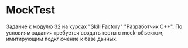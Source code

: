 # MockTest
Задание к модулю 32 на курсах "Skill Factory" "Разработчик С++". По условиям задания требуется создать тесты с mock-объектом, имитирующим подключение к базе данных.
